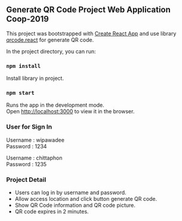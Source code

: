 ## Generate QR Code Project Web Application Coop-2019

This project was bootstrapped with [Create React App](https://github.com/facebook/create-react-app) and use library [qrcode.react](https://www.npmjs.com/package/qrcode.react) for generate QR code.

In the project directory, you can run:

### `npm install`

Install library in project.

### `npm start`

Runs the app in the development mode.<br />
Open [http://localhost:3000](http://localhost:3000) to view it in the browser.

### User for Sign In

Username : wipawadee<br />
Password : 1234

Username : chittaphon<br />
Password : 1235

### Project Detail

- Users can log in by username and password.
- Allow access location and click button generate QR code.
- Show QR Code information and QR code picture.
- QR code expires in 2 minutes.
